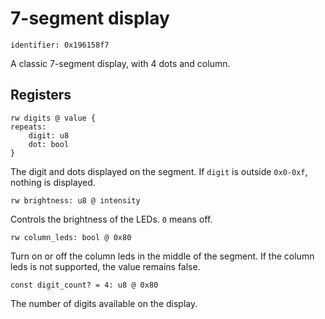 #  7-segment display

    identifier: 0x196158f7

A classic 7-segment display, with 4 dots and column.

## Registers

    rw digits @ value {
    repeats:
        digit: u8
        dot: bool
    }

The digit and dots displayed on the segment. If ``digit`` is outside ``0x0-0xf``, nothing is displayed.

    rw brightness: u8 @ intensity

Controls the brightness of the LEDs. ``0`` means off.

    rw column_leds: bool @ 0x80

Turn on or off the column leds in the middle of the segment. If the column leds is not supported, the value remains false.

    const digit_count? = 4: u8 @ 0x80

The number of digits available on the display.
